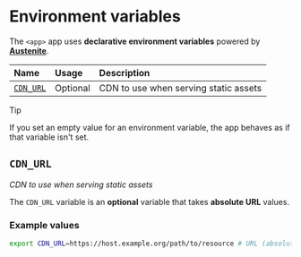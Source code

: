 # Environment variables

The `<app>` app uses **declarative environment variables** powered by **[Austenite]**.

[austenite]: https://github.com/ezzatron/austenite

| Name                  | Usage    | Description                           |
| :-------------------- | :------- | :------------------------------------ |
| [`CDN_URL`](#cdn_url) | Optional | CDN to use when serving static assets |

<!-- prettier-ignore-start -->

> [!TIP]
> If you set an empty value for an environment variable, the app behaves as if that variable isn't set.

<!-- prettier-ignore-end -->

## `CDN_URL`

_CDN to use when serving static assets_

The `CDN_URL` variable is an **optional** variable that takes **absolute URL** values.

### Example values

```sh
export CDN_URL=https://host.example.org/path/to/resource # URL (absolute)
```
